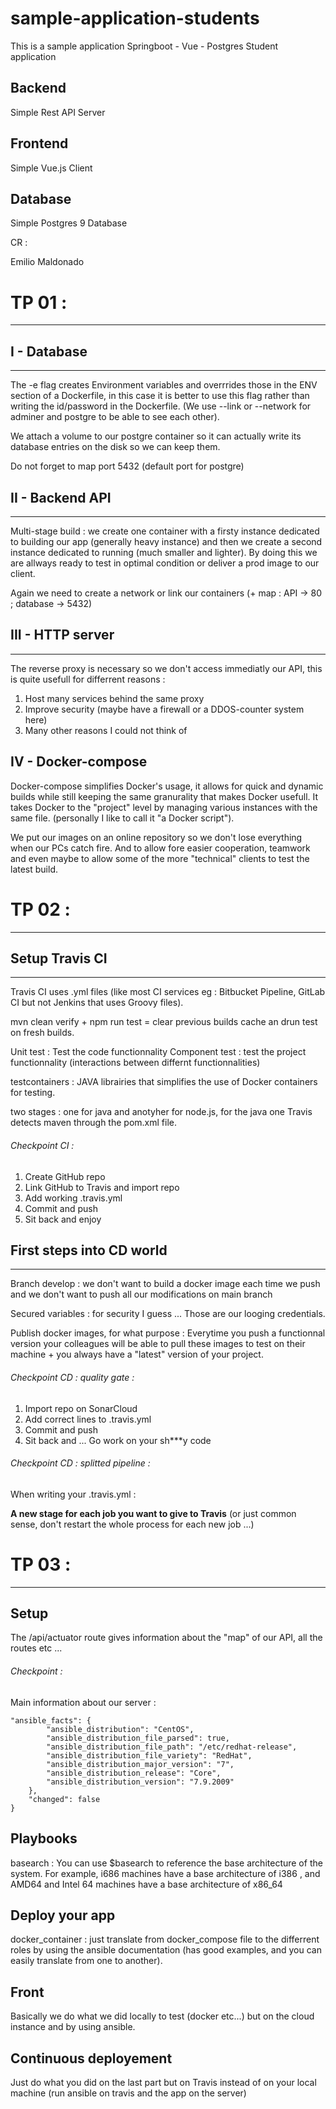# sample-application-students
This is a sample application Springboot - Vue - Postgres Student application

## Backend
Simple Rest API Server

## Frontend
Simple Vue.js Client

## Database
Simple Postgres 9 Database

CR :

Emilio Maldonado

# TP  01 :
---
## I -  Database
---
The -e flag creates Environment variables and overrrides those in the ENV section of a Dockerfile,
in this case it is better to use this flag rather than writing the id/password in the Dockerfile.
(We use --link or --network for adminer and postgre to be able to see each other).

We attach a volume to our postgre container so it can actually write its database entries on the disk so we can keep them.

Do not forget to map port 5432 (default port for postgre)

## II - Backend API
---
Multi-stage build : we create one container with a firsty instance dedicated to building our app (generally heavy instance) and then we create a second instance dedicated to running (much smaller and lighter). By doing this we are allways ready to test in optimal condition or deliver a prod image to our client.

Again we need to create a network or link our containers (+ map : API -> 80 ; database -> 5432)

## III - HTTP server
---

The reverse proxy is necessary so we don't access immediatly our API, this is quite usefull for differrent reasons : 
1. Host many services behind the same proxy
2. Improve security (maybe have a firewall or a DDOS-counter system here)
3. Many other reasons I could not think of

## IV - Docker-compose

Docker-compose simplifies Docker's usage, it allows for quick and dynamic builds while still keeping the same granurality that makes Docker usefull.
It takes Docker to the "project" level by managing various instances with the same file.
(personally I like to call it "a Docker script").

We put our images on an online repository so we don't lose everything when our PCs catch fire.
And to allow fore easier cooperation, teamwork and even maybe to allow some of the more "technical" clients to test the latest build.

# TP  02 :
---

## Setup Travis CI
---

Travis CI uses .yml files (like most CI services eg : Bitbucket Pipeline, GitLab CI but not Jenkins that uses Groovy files).

mvn clean verify + npm run test = clear previous builds cache an drun test on fresh builds.

Unit test : Test the code functionnality
Component test : test the project functionnality (interactions between differnt functionnalities)

testcontainers : JAVA librairies that simplifies the use of Docker containers for testing.

two stages : one for java and anotyher for node.js, for the java one Travis detects maven through the pom.xml file.

###### Checkpoint CI :

1. Create GitHub repo
2. Link GitHub to Travis and import repo
2. Add working .travis.yml
3. Commit and push
4. Sit back and enjoy

## First steps into CD world
---

Branch develop : we don't want to build a docker image each time we push and we don't want to push all our modifications on main branch

Secured variables : for security I guess ... Those are our looging credentials.

Publish docker images, for what purpose : Everytime you push a functionnal version your colleagues will be able to pull these images to test on their machine + you always have a "latest" version of your project.

###### Checkpoint CD : quality gate :

1. Import repo on SonarCloud
2. Add correct lines to .travis.yml
3. Commit and push
4. Sit back and ... Go work on your sh***y code

###### Checkpoint CD : splitted pipeline :

When writing your .travis.yml :

**A new stage for each job you want to give to Travis**
(or just common sense, don't restart the whole process for each new job ...)

# TP  03 :
---

## Setup

The /api/actuator route gives information about the "map" of our API, all the routes etc ...

###### Checkpoint :

Main information about our server : 
```
"ansible_facts": {
        "ansible_distribution": "CentOS",
        "ansible_distribution_file_parsed": true,
        "ansible_distribution_file_path": "/etc/redhat-release",
        "ansible_distribution_file_variety": "RedHat",
        "ansible_distribution_major_version": "7",
        "ansible_distribution_release": "Core",
        "ansible_distribution_version": "7.9.2009"
    },
    "changed": false
}
```

## Playbooks

basearch : You can use $basearch to reference the base architecture of the system. For example, i686 machines have a base architecture of i386 , and AMD64 and Intel 64 machines have a base architecture of x86_64

## Deploy your app

docker_container : just translate from docker_compose file to the differrent roles by using the ansible documentation (has good examples, and you can easily translate from one to another).

## Front

Basically we do what we did locally to test (docker etc...) but on the cloud instance and by using ansible.

## Continuous deployement 

Just do what you did on the last part but on Travis instead of on your local machine (run ansible on travis and the app on the server)
